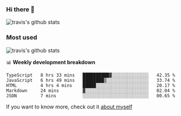 ### Hi there 👋

<!--
**HondryTravis/HondryTravis** is a ✨ _special_ ✨ repository because its `README.md` (this file) appears on your GitHub profile.

Here are some ideas to get you started:

- 🔭 I’m currently working on ...
- 🌱 I’m currently learning ...
- 👯 I’m looking to collaborate on ...
- 🤔 I’m looking for help with ...
- 💬 Ask me about ...
- 📫 How to reach me: ...
- 😄 Pronouns: ...
- ⚡ Fun fact: ...
-->

![travis's github stats](https://github-readme-stats.vercel.app/api?username=HondryTravis&hide=stars)
### Most used
![travis's github stats](https://github-readme-stats.anuraghazra1.vercel.app/api/top-langs/?username=HondryTravis&layout=compact&hide_title=true)

📊 **Weekly development breakdown**

<!--START_SECTION:waka-->
```text
TypeScript   8 hrs 33 mins   ██████████▓░░░░░░░░░░░░░░   42.35 % 
JavaScript   6 hrs 49 mins   ████████▒░░░░░░░░░░░░░░░░   33.74 % 
HTML         4 hrs 4 mins    █████░░░░░░░░░░░░░░░░░░░░   20.17 % 
Markdown     24 mins         ▓░░░░░░░░░░░░░░░░░░░░░░░░   02.04 % 
JSON         7 mins          ░░░░░░░░░░░░░░░░░░░░░░░░░   00.65 % 
```
<!--END_SECTION:waka-->

If you want to know more, check out it [about myself](https://hondrytravis.github.io/)

